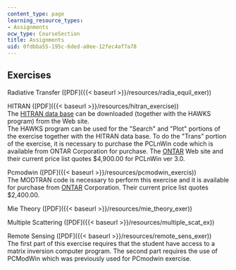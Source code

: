 ```yaml
---
content_type: page
learning_resource_types:
- Assignments
ocw_type: CourseSection
title: Assignments
uid: 0fdbba55-195c-6ded-a0ee-12fec4af7a78
---
```


Exercises
---------

Radiative Transfer ([PDF]({{< baseurl >}}/resources/radia_equil_exer))

HITRAN ([PDF]({{< baseurl >}}/resources/hitran_exercise))  
The [HITRAN data base](http://cfa-www.harvard.edu/HITRAN/) can be downloaded (together with the HAWKS program) from the Web site.  
The HAWKS program can be used for the "Search" and "Plot" portions of the exercise together with the HITRAN data base. To do the "Trans" portion of the exercise, it is necessary to purchase the PCLnWin code which is available from ONTAR Corporation for purchase. The [ONTAR](http://www.ontar.com/) Web site and their current price list quotes $4,900.00 for PCLnWin ver 3.0.

Pcmodwin ([PDF]({{< baseurl >}}/resources/pcmodwin_exercis))  
The MODTRAN code is necessary to perform this exercise and it is available for purchase from [ONTAR](http://www.ontar.com/) Corporation. Their current price list quotes $2,400.00.

Mie Theory ([PDF]({{< baseurl >}}/resources/mie_theory_exer))

Multiple Scattering ([PDF]({{< baseurl >}}/resources/multiple_scat_ex))

Remote Sensing ([PDF]({{< baseurl >}}/resources/remote_sens_exer))  
The first part of this exercise requires that the student have access to a matrix inversion computer program. The second part requires the use of PCModWin which was previously used for PCmodwin exercise.
